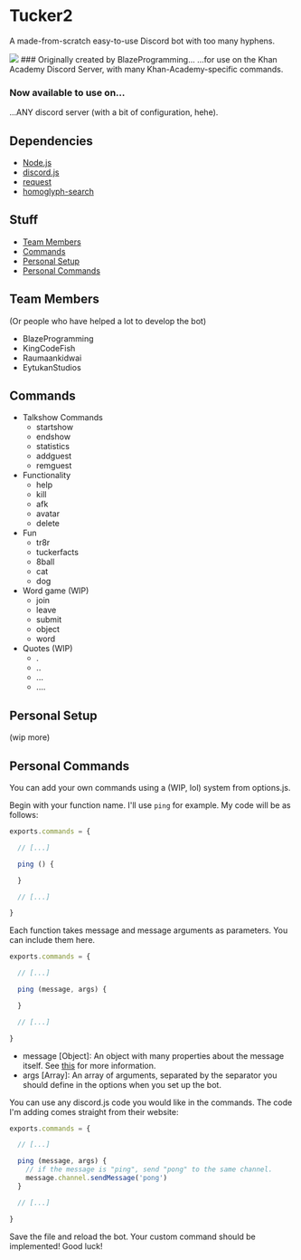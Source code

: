 # Tucker2
A made-from-scratch easy-to-use Discord bot with too many hyphens.

<img src="https://david-dm.org/BlazeProgramming/Tucker2.svg" />
### Originally created by BlazeProgramming...
...for use on the Khan Academy Discord Server, with many Khan-Academy-specific commands.

### Now available to use on...
...ANY discord server (with a bit of configuration, hehe).

## Dependencies
* [Node.js](https://nodejs.org/)
* [discord.js](https://github.com/hydrabolt/discord.js/)
* [request](https://www.npmjs.com/package/request)
* [homoglyph-search](https://www.npmjs.com/package/homoglyph-search)

## Stuff
* [Team Members](#team-members)
* [Commands](#commands)
* [Personal Setup](#personal-setup)
* [Personal Commands](#personal-commands)

## Team Members
(Or people who have helped a lot to develop the bot)
* BlazeProgramming
* KingCodeFish
* Raumaankidwai
* EytukanStudios

## Commands
* Talkshow Commands
  * startshow
  * endshow
  * statistics
  * addguest
  * remguest
* Functionality
  * help
  * kill
  * afk
  * avatar
  * delete
* Fun
  * tr8r
  * tuckerfacts
  * 8ball
  * cat
  * dog
* Word game (WIP)
  * join
  * leave
  * submit
  * object
  * word
* Quotes (WIP)
  * .
  * ..
  * ...
  * ....

## Personal Setup
(wip more)

## Personal Commands
You can add your own commands using a (WIP, lol) system from options.js.

Begin with your function name. I'll use `ping` for example. My code will be as follows:
```javascript
exports.commands = {

  // [...]

  ping () {

  }

  // [...]

}
```
Each function takes message and message arguments as parameters. You can include them here.
```javascript
exports.commands = {

  // [...]

  ping (message, args) {

  }

  // [...]

}
```
* message [Object]: An object with many properties about the message itself. See [this](https://discord.js.org/#!/docs/tag/master/class/Message) for more information.
* args [Array]: An array of arguments, separated by the separator you should define in the options when you set up the bot.

You can use any discord.js code you would like in the commands. The code I'm adding comes straight from their website:
```javascript
exports.commands = {

  // [...]

  ping (message, args) {
    // if the message is "ping", send "pong" to the same channel.
    message.channel.sendMessage('pong')
  }

  // [...]

}
```

Save the file and reload the bot. Your custom command should be implemented! Good luck!
